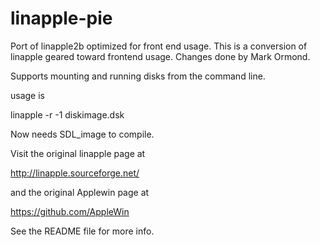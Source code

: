 # linapple-pie
Port of linapple2b optimized for front end usage.
This is a conversion of linapple geared toward frontend usage.
Changes done by Mark Ormond.

Supports mounting and running disks from the command line.

usage is

linapple -r -1 diskimage.dsk



Now needs SDL_image to compile.


Visit the original linapple page at

http://linapple.sourceforge.net/

and the original Applewin page at

https://github.com/AppleWin

See the README file for more info.
